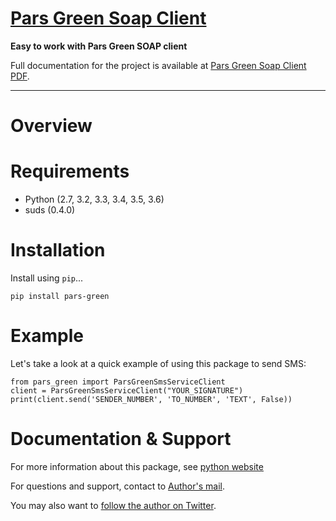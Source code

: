 # [Pars Green Soap Client][docs]

**Easy to work with Pars Green SOAP client**

Full documentation for the project is available at [Pars Green Soap Client PDF][pdf].

---

# Overview



# Requirements

* Python (2.7, 3.2, 3.3, 3.4, 3.5, 3.6)
* suds (0.4.0)

# Installation

Install using `pip`...

    pip install pars-green

# Example

Let's take a look at a quick example of using this package to send SMS:

    from pars_green import ParsGreenSmsServiceClient
    client = ParsGreenSmsServiceClient("YOUR_SIGNATURE")
    print(client.send('SENDER_NUMBER', 'TO_NUMBER', 'TEXT', False))

# Documentation & Support

For more information about this package, see [python website][pypi]

For questions and support, contact to [Author's mail][mail].

You may also want to [follow the author on Twitter][twitter].

[pypi]: https://pypi.python.org/pypi/pars-green
[twitter]: https://twitter.com/mhipo1364
[mail]: mailto:mhipo1364@gmail.com
[pdf]: https://github.com/mhipo1364/pars-green/blob/master/docs/pdf/parsgreen.pdf
[docs]: https://github.com/mhipo1364/pars-green/blob/master/README.md